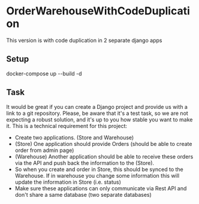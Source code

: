 # OrderWarehouseWithCodeDuplication
This version is with code duplication in 2 separate django apps    
## Setup
docker-compose up --build -d
## Task
It would be great if you can create a Django project and provide us with a link to a git repository.
Please, be aware that it's a test task, so we are not expecting a robust solution, and it's up to you how stable you want to make it.
This is a technical requirement for this project:
* Create two applications. (Store and Warehouse)
* (Store) One application should provide Orders (should be able to create order from admin page)
* (Warehouse) Another application should be able to receive these orders via the API and push back the information to the (Store).
* So when you create and order in Store, this should be synced to the Warehouse. If in warehouse you change some information this will update the information in Store (i.e. status)
* Make sure these applications can only communicate via Rest API and don't share a same database (two separate databases)
